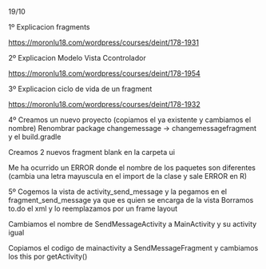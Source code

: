 19/10

1º
Explicacion fragments

https://moronlu18.com/wordpress/courses/deint/178-1931

2º
Explicacion Modelo Vista Ccontrolador

https://moronlu18.com/wordpress/courses/deint/178-1954

3º
Explicacion ciclo de vida de un fragment

https://moronlu18.com/wordpress/courses/deint/178-1932

4º
Creamos un nuevo proyecto (copiamos el ya existente y cambiamos el nombre)
Renombrar package changemessage -> changemessagefragment y el build.gradle

Creamos 2 nuevos fragment blank en la carpeta ui

Me ha ocurrido un ERROR donde el nombre de los paquetes son diferentes (cambia una letra mayuscula en el import de la clase y sale
ERROR en R)

5º
Cogemos la vista de activity_send_message y la pegamos en el fragment_send_message ya que es quien se encarga de la vista
Borramos to.do el xml y lo reemplazamos por un frame layout

Cambiamos el nombre de SendMessageActivity a MainActivity y su activity igual

Copiamos el codigo de mainactivity a SendMessageFragment y cambiamos los this por getActivity()